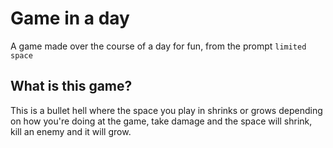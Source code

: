 # Game in a day
A game made over the course of a day for fun, from the prompt `limited space`

## What is this game?
This is a bullet hell where the space you play in shrinks or grows depending on how you're
doing at the game, take damage and the space will shrink, kill an enemy and it will grow.

